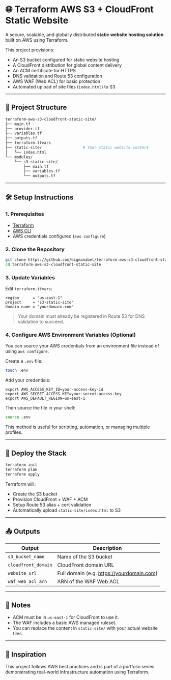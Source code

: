 # 🌐 Terraform AWS S3 + CloudFront Static Website

A secure, scalable, and globally distributed **static website hosting solution** built on AWS using Terraform.

This project provisions:

- An S3 bucket configured for static website hosting
- A CloudFront distribution for global content delivery
- An ACM certificate for HTTPS
- DNS validation and Route 53 configuration
- AWS WAF (Web ACL) for basic protection
- Automated upload of site files (`index.html`) to S3

---

<!-- ## 🗺️ Architecture Diagram -->
<!--  -->
<!-- **Title:** *Static Website Hosting on AWS with S3, CloudFront, WAF, and Route 53* -->
<!--  -->
<!-- ![Architecture Diagram](./diagrams/static-site-architecture.png) -->
<!--  -->
<!-- > The diagram includes S3 for hosting, CloudFront for global access and TLS, ACM for HTTPS, WAF for protection, and Route 53 for DNS. -->
<!--  -->
<!-- --- -->

## 🧱 Project Structure

```bash
terraform-aws-s3-cloudfront-static-site/
├── main.tf
├── provider.tf
├── variables.tf
├── outputs.tf
├── terraform.tfvars
├── static-site/                  # Your static website content
│   └── index.html
└── modules/
    └── s3-static-site/
        ├── main.tf
        ├── variables.tf
        └── outputs.tf
```

---

## 🛠 Setup Instructions

### 1. Prerequisites

- [Terraform](https://developer.hashicorp.com/terraform/downloads)
- [AWS CLI](https://docs.aws.amazon.com/cli/latest/userguide/install-cliv2.html)
- AWS credentials configured (`aws configure`)

### 2. Clone the Repository

```bash
git clone https://github.com/bigmanabel/terraform-aws-s3-cloudfront-static-site.git
cd terraform-aws-s3-cloudfront-static-site
```

### 3. Update Variables

Edit `terraform.tfvars`:

```hcl
region      = "us-east-1"
project     = "s3-static-site"
domain_name = "yourdomain.com"
```

> Your domain must already be registered in Route 53 for DNS validation to succeed.

### 4. Configure AWS Environment Variables (Optional)

You can source your AWS credentials from an environment file instead of using `aws configure`.

Create a `.env` file:

```bash
touch .env
```

Add your credentials:

```env
export AWS_ACCESS_KEY_ID=your-access-key-id
export AWS_SECRET_ACCESS_KEY=your-secret-access-key
export AWS_DEFAULT_REGION=us-east-1
```

Then source the file in your shell:

```bash
source .env
```

This method is useful for scripting, automation, or managing multiple profiles.

---

## 🚀 Deploy the Stack

```bash
terraform init
terraform plan
terraform apply
```

Terraform will:
- Create the S3 bucket
- Provision CloudFront + WAF + ACM
- Setup Route 53 alias + cert validation
- Automatically upload `static-site/index.html` to S3

---

## 📤 Outputs

| Output              | Description                             |
|---------------------|-----------------------------------------|
| `s3_bucket_name`    | Name of the S3 bucket                   |
| `cloudfront_domain` | CloudFront domain URL                   |
| `website_url`       | Full domain (e.g. https://yourdomain.com) |
| `waf_web_acl_arn`   | ARN of the WAF Web ACL                  |

---

## 📌 Notes

- ACM must be in `us-east-1` for CloudFront to use it.
- The WAF includes a basic AWS managed ruleset.
- You can replace the content in `static-site/` with your actual website files.

---

## 🧠 Inspiration

This project follows AWS best practices and is part of a portfolio series demonstrating real-world infrastructure automation using Terraform.
